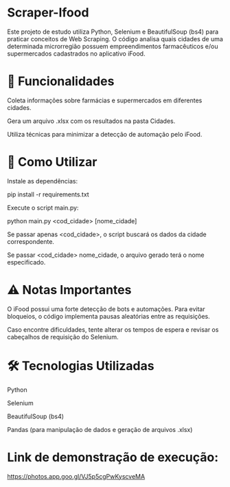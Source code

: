 # Scraper-Ifood

Este projeto de estudo utiliza Python, Selenium e BeautifulSoup (bs4) para praticar conceitos de Web Scraping. O código analisa quais cidades de uma determinada microrregião possuem empreendimentos farmacêuticos e/ou supermercados cadastrados no aplicativo iFood.

# 📌 Funcionalidades

Coleta informações sobre farmácias e supermercados em diferentes cidades.

Gera um arquivo .xlsx com os resultados na pasta Cidades.

Utiliza técnicas para minimizar a detecção de automação pelo iFood.

# 🚀 Como Utilizar

Instale as dependências:

pip install -r requirements.txt

Execute o script main.py:

python main.py <cod_cidade> [nome_cidade]

Se passar apenas <cod_cidade>, o script buscará os dados da cidade correspondente.

Se passar <cod_cidade> nome_cidade, o arquivo gerado terá o nome especificado.

# ⚠️ Notas Importantes

O iFood possui uma forte detecção de bots e automações. Para evitar bloqueios, o código implementa pausas aleatórias entre as requisições.

Caso encontre dificuldades, tente alterar os tempos de espera e revisar os cabeçalhos de requisição do Selenium.


# 🛠 Tecnologias Utilizadas

Python

Selenium

BeautifulSoup (bs4)

Pandas (para manipulação de dados e geração de arquivos .xlsx)

# Link de demonstração de execução:

https://photos.app.goo.gl/VJ5p5cgPwKyscveMA